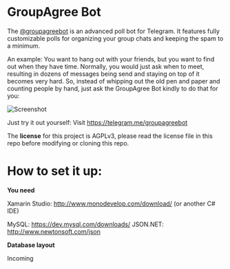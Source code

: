 # GroupAgree Bot
The [@groupagreebot](https://t.me/groupagreebot) is an advanced poll bot for Telegram. It features fully customizable polls for organizing your group chats and keeping the spam to a minimum.

An example: You want to hang out with your friends, but you want to find out when they have time. Normally, you would just ask when to meet, resulting in dozens of messages being send and staying on top of it becomes very hard. So, instead of whipping out the old pen and paper and counting people by hand, just ask the GroupAgree Bot kindly to do that for you:

![Screenshot](https://telegra.ph/file/ab7f9a071c55c4d42b1b2.png)
 
Just try it out yourself: Visit https://telegram.me/groupagreebot
 
The **license** for this project is AGPLv3, please read the license file in this repo before modifying or cloning this repo.

# How to set it up:

**You need**

Xamarin Studio: http://www.monodevelop.com/download/ (or another C# IDE)

MySQL: https://dev.mysql.com/downloads/
JSON.NET: http://www.newtonsoft.com/json

**Database layout**

Incoming
